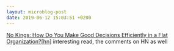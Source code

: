 ```yaml
---
layout: microblog-post
date: 2019-06-12 15:03:51 +0200
---
```



[No Kings: How Do You Make Good Decisions Efficiently in a Flat Organization?](https://doist.com/blog/decision-making-flat-organization/)\[[hn](https://news.ycombinator.com/item?id=20155636)\] interesting read, the comments on HN as well

